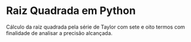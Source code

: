 # Raiz Quadrada em Python
Cálculo da raiz quadrada pela série de Taylor com sete e oito termos com finalidade de analisar a precisão alcançada.
